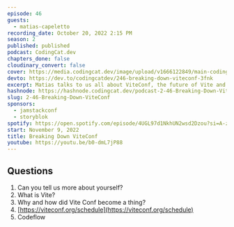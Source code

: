 ```yaml
---
episode: 46
guests:
  - matias-capeletto
recording_date: October 20, 2022 2:15 PM
season: 2
published: published
podcast: CodingCat.dev
chapters_done: false
cloudinary_convert: false
cover: https://media.codingcat.dev/image/upload/v1666122849/main-codingcatdev-photo/Breaking-Down-ViteConf.jpg
devto: https://dev.to/codingcatdev/246-breaking-down-viteconf-3fnk
excerpt: Matias talks to us all about ViteConf, the future of Vite and all of the great speakers at the conference.
hashnode: https://hashnode.codingcat.dev/podcast-2-46-Breaking-Down-ViteConf
slug: 2-46-Breaking-Down-ViteConf
sponsors:
  - jamstackconf
  - storyblok
spotify: https://open.spotify.com/episode/4UGL97d1NkhUN2wsd2Dzou?si=A-z03eZRS9yBtN4dEdE3lg
start: November 9, 2022
title: Breaking Down ViteConf
youtube: https://youtu.be/b0-dmL7jP88
---
```


## Questions

1. Can you tell us more about yourself?
2. What is Vite?
3. Why and how did Vite Conf become a thing?
4. [https://viteconf.org/schedule](https://viteconf.org/schedule)
5. Codeflow
